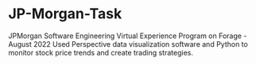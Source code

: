 # JP-Morgan-Task
JPMorgan Software Engineering Virtual Experience Program on Forage - August 2022 Used Perspective data visualization software and Python to monitor stock price trends and create trading strategies.
